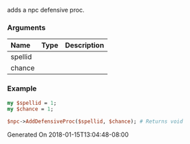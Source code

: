 adds a npc defensive proc.
### Arguments
**Name**|**Type**|**Description**
:---|:---|:---
spellid||
chance||

### Example

```perl
my $spellid = 1;
my $chance = 1;

$npc->AddDefensiveProc($spellid, $chance); # Returns void
```


Generated On 2018-01-15T13:04:48-08:00